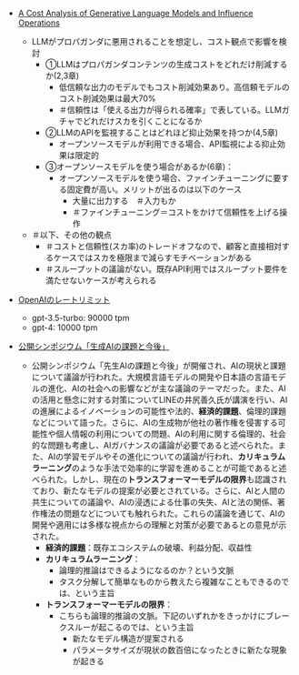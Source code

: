 - [A Cost Analysis of Generative Language Models and Influence Operations](https://arxiv.org/abs/2308.03740v1)
  - LLMがプロパガンダに悪用されることを想定し、コスト観点で影響を検討
    - ①LLMはプロパガンダコンテンツの生成コストをどれだけ削減するか(2,3章)
      - 低信頼な出力のモデルでもコスト削減効果あり。高信頼モデルのコスト削減効果は最大70%
      - ＃信頼性は「使える出力が得られる確率」で表している。LLMガチャでどれだけスカを引くことになるか
    - ②LLMのAPIを監視することはどれほど抑止効果を持つか(4,5章)
      - オープンソースモデルが利用できる場合、API監視による抑止効果は限定的
    - ③オープンソースモデルを使う場合があるか(6章)：
      - オープンソースモデルを使う場合、ファインチューニングに要する固定費が高い。メリットが出るのは以下のケース
        - 大量に出力する　＃入力もか
        - ＃ファインチューニング＝コストをかけて信頼性を上げる操作
  - ＃以下、その他の観点
    - ＃コストと信頼性(スカ率)のトレードオフなので、顧客と直接相対するケースではスカを極限まで減らすモチベーションがある
    - ＃スループットの議論がない。既存API利用ではスループット要件を満たせないケースが考えられる

- [OpenAIのレートリミット](https://platform.openai.com/account/rate-limits)
  - gpt-3.5-turbo: 90000 tpm
  - gpt-4: 10000 tpm

- [公開シンポジウム「生成AIの課題と今後」](https://www.youtube.com/watch?v=uw8_DEm3exg)
  - 公開シンポジウム「先生AIの課題と今後」が開催され、AIの現状と課題について議論が行われた。大規模言語モデルの開発や日本語の言語モデルの進化、AIの社会への影響などが主な議論のテーマだった。また、AIの活用と懸念に対する対策についてLINEの井尻善久氏が講演を行い、AIの進展によるイノベーションの可能性や法的、**経済的課題**、倫理的課題などについて語った。さらに、AIの生成物が他社の著作権を侵害する可能性や個人情報の利用についての問題、AIの利用に関する倫理的、社会的な問題も考慮し、AIガバナンスの議論が必要であると述べられた。また、AIの学習モデルやその進化についての議論が行われ、**カリキュラムラーニング**のような手法で効率的に学習を進めることが可能であると述べられた。しかし、現在の**トランスフォーマーモデルの限界**も認識されており、新たなモデルの提案が必要とされている。さらに、AIと人間の共生についての議論や、AIの浸透による仕事の失失、AIと法の関係、著作権法の問題などについても触れられた。これらの議論を通じて、AIの開発や適用には多様な視点からの理解と対策が必要であるとの意見が示された。
    - **経済的課題**：既存エコシステムの破壊、利益分配、収益性
    - **カリキュラムラーニング**：
      - 論理的推論はできるようになるのか？という文脈
      - タスク分解して簡単なものから教えたら複雑なこともできるのでは、という主旨
    - **トランスフォーマーモデルの限界**：
      - こちらも論理的推論の文脈。下記のいずれかをきっかけにブレークスルーが起こるのでは、という主旨
        - 新たなモデル構造が提案される
        - パラメータサイズが現状の数百倍になったときに新たな現象が起きる
